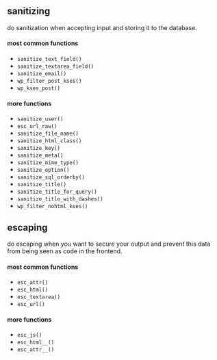 ## sanitizing

do sanitization when accepting input and storing it to the database.

#### most common functions
- `sanitize_text_field()`
- `sanitize_textarea_field()`
- `sanitize_email()`
- `wp_filter_post_kses()`
- `wp_kses_post()`

#### more functions
- `sanitize_user()`
- `esc_url_raw()`
- `sanitize_file_name()`
- `sanitize_html_class()`
- `sanitize_key()`
- `sanitize_meta()`
- `sanitize_mime_type()`
- `sanitize_option()`
- `sanitize_sql_orderby()`
- `sanitize_title()`
- `sanitize_title_for_query()`
- `sanitize_title_with_dashes()`
- `wp_filter_nohtml_kses()`

## escaping

do escaping when you want to secure your output and prevent this data from being seen as code in the frontend.

#### most common functions
- `esc_attr()`
- `esc_html()`
- `esc_textarea()`
- `esc_url()`

#### more functions
- `esc_js()`
- `esc_html__()`
- `esc_attr__()`